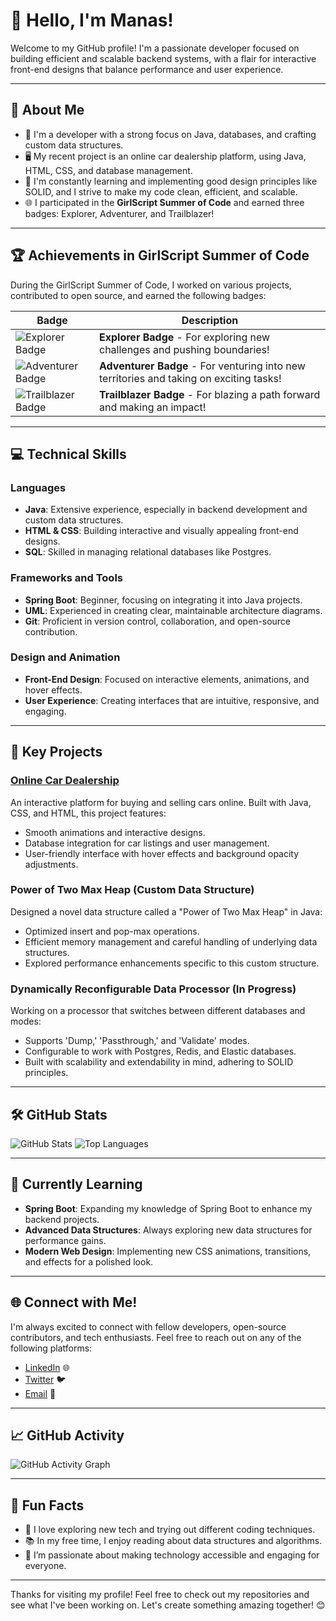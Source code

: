 # 👋 Hello, I'm Manas!

Welcome to my GitHub profile! I'm a passionate developer focused on building efficient and scalable backend systems, with a flair for interactive front-end designs that balance performance and user experience.

---

## 🎯 About Me

- 💼 I'm a developer with a strong focus on Java, databases, and crafting custom data structures.
- 🖥️ My recent project is an online car dealership platform, using Java, HTML, CSS, and database management.
- 🚀 I'm constantly learning and implementing good design principles like SOLID, and I strive to make my code clean, efficient, and scalable.
- 🌐 I participated in the **GirlScript Summer of Code** and earned three badges: Explorer, Adventurer, and Trailblazer!

---

## 🏆 Achievements in GirlScript Summer of Code

During the GirlScript Summer of Code, I worked on various projects, contributed to open source, and earned the following badges:

| Badge | Description |
|-------|-------------|
| ![Explorer Badge]() | **Explorer Badge** - For exploring new challenges and pushing boundaries! |
| ![Adventurer Badge]() | **Adventurer Badge** - For venturing into new territories and taking on exciting tasks! |
| ![Trailblazer Badge]() | **Trailblazer Badge** - For blazing a path forward and making an impact! |

---

## 💻 Technical Skills

### Languages
- **Java**: Extensive experience, especially in backend development and custom data structures.
- **HTML & CSS**: Building interactive and visually appealing front-end designs.
- **SQL**: Skilled in managing relational databases like Postgres.

### Frameworks and Tools
- **Spring Boot**: Beginner, focusing on integrating it into Java projects.
- **UML**: Experienced in creating clear, maintainable architecture diagrams.
- **Git**: Proficient in version control, collaboration, and open-source contribution.

### Design and Animation
- **Front-End Design**: Focused on interactive elements, animations, and hover effects.
- **User Experience**: Creating interfaces that are intuitive, responsive, and engaging.

---

## 🚀 Key Projects

### [Online Car Dealership](https://github.com/vikingmanas/online-car-dealership)
An interactive platform for buying and selling cars online. Built with Java, CSS, and HTML, this project features:
- Smooth animations and interactive designs.
- Database integration for car listings and user management.
- User-friendly interface with hover effects and background opacity adjustments.

### Power of Two Max Heap (Custom Data Structure)
Designed a novel data structure called a "Power of Two Max Heap" in Java:
- Optimized insert and pop-max operations.
- Efficient memory management and careful handling of underlying data structures.
- Explored performance enhancements specific to this custom structure.

### Dynamically Reconfigurable Data Processor (In Progress)
Working on a processor that switches between different databases and modes:
- Supports 'Dump,' 'Passthrough,' and 'Validate' modes.
- Configurable to work with Postgres, Redis, and Elastic databases.
- Built with scalability and extendability in mind, adhering to SOLID principles.

---

## 🛠️ GitHub Stats

![GitHub Stats](https://github-readme-stats.vercel.app/api?username=vikingmanas&show_icons=true&theme=radical)
![Top Languages](https://github-readme-stats.vercel.app/api/top-langs/?username=vikingmanas&layout=compact&theme=radical)

---

## 🌱 Currently Learning

- **Spring Boot**: Expanding my knowledge of Spring Boot to enhance my backend projects.
- **Advanced Data Structures**: Always exploring new data structures for performance gains.
- **Modern Web Design**: Implementing new CSS animations, transitions, and effects for a polished look.

---

## 🌐 Connect with Me!

I'm always excited to connect with fellow developers, open-source contributors, and tech enthusiasts. Feel free to reach out on any of the following platforms:

- [LinkedIn](https://www.linkedin.com/in/manas-dubey-415385296) 🌐
- [Twitter](https://x.com/DubeyManas007) 🐦
- [Email](manasdubey2709@gmail.com) 📧

---

## 📈 GitHub Activity

![GitHub Activity Graph](https://activity-graph.herokuapp.com/graph?username=vikingmanas&theme=react-dark&bg_color=20232a&hide_border=true&area=true&area_color=FFA500)

---

## 🧩 Fun Facts

- 🎸 I love exploring new tech and trying out different coding techniques.
- 📚 In my free time, I enjoy reading about data structures and algorithms.
- 🌄 I’m passionate about making technology accessible and engaging for everyone.

---

Thanks for visiting my profile! Feel free to check out my repositories and see what I've been working on. Let's create something amazing together! 😊
